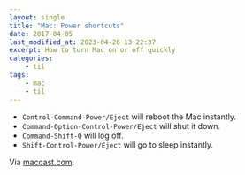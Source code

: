 ```yaml
---
layout: single
title: "Mac: Power shortcuts"
date: 2017-04-05
last_modified_at: 2023-04-26 13:22:37
excerpt: How to turn Mac on or off quickly
categories:
    - til
tags:
    - mac
    - til
---
```


- `Control-Command-Power/Eject` will reboot the Mac instantly.
- `Command-Option-Control-Power/Eject` will shut it down.
- `Command-Shift-Q` will log off.
- `Shift-Control-Power/Eject` will go to sleep instantly.

Via [maccast.com](http://www.maccast.com/podcast/shownotes_20170312/).
